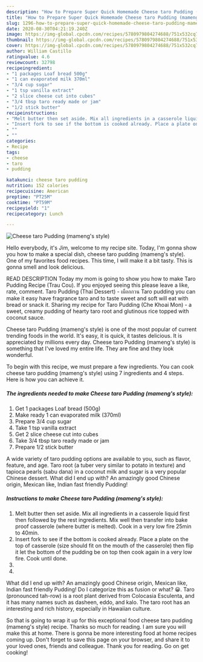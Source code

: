 ```yaml
---
description: "How to Prepare Super Quick Homemade Cheese taro Pudding (mameng&amp;#39;s style)"
title: "How to Prepare Super Quick Homemade Cheese taro Pudding (mameng&amp;#39;s style)"
slug: 1296-how-to-prepare-super-quick-homemade-cheese-taro-pudding-mameng-and-39-s-style
date: 2020-08-30T04:21:19.240Z
image: https://img-global.cpcdn.com/recipes/5780979804274688/751x532cq70/cheese-taro-pudding-mamengs-style-recipe-main-photo.jpg
thumbnail: https://img-global.cpcdn.com/recipes/5780979804274688/751x532cq70/cheese-taro-pudding-mamengs-style-recipe-main-photo.jpg
cover: https://img-global.cpcdn.com/recipes/5780979804274688/751x532cq70/cheese-taro-pudding-mamengs-style-recipe-main-photo.jpg
author: William Castillo
ratingvalue: 4.6
reviewcount: 32798
recipeingredient:
- "1 packages Loaf bread 500g"
- "1 can evaporated milk 370ml"
- "3/4 cup sugar"
- "1 tsp vanilla extract"
- "2 slice cheese cut into cubes"
- "3/4 tbsp taro ready made or jam"
- "1/2 stick butter"
recipeinstructions:
- "Melt butter then set aside. Mix all ingredients in a casserole liquid first then followed by the rest ingredients. Mix well then transfer into bake proof casserole (where butter is melted). Cook in a very low fire 25min to 40min."
- "Insert fork to see if the bottom is cooked already. Place a plate on the top of casserole (size should fit on the mouth of the casserole) then flip it let the bottom of the pudding be on top then cook again in a very low fire. Cook until done."
- ""
- ""
categories:
- Recipe
tags:
- cheese
- taro
- pudding

katakunci: cheese taro pudding 
nutrition: 152 calories
recipecuisine: American
preptime: "PT25M"
cooktime: "PT59M"
recipeyield: "1"
recipecategory: Lunch

---
```



![Cheese taro Pudding (mameng&#39;s style)](https://img-global.cpcdn.com/recipes/5780979804274688/751x532cq70/cheese-taro-pudding-mamengs-style-recipe-main-photo.jpg)

Hello everybody, it's Jim, welcome to my recipe site. Today, I'm gonna show you how to make a special dish, cheese taro pudding (mameng&#39;s style). One of my favorites food recipes. This time, I will make it a bit tasty. This is gonna smell and look delicious.

READ DESCRIPTION Today my mom is going to show you how to make Taro Pudding Recipe (Trau Cou). If you enjoyed seeing this please leave a like, rate, comment. Taro Pudding (Thai Dessert) - เผือกกวน Taro pudding you can make it easy have fragrance taro and to taste sweet and soft will eat with bread or snack it. Sharing my recipe for Taro Pudding (Che Khoai Mon) - a sweet, creamy pudding of hearty taro root and glutinous rice topped with coconut sauce.

Cheese taro Pudding (mameng&#39;s style) is one of the most popular of current trending foods in the world. It's easy, it is quick, it tastes delicious. It is appreciated by millions every day. Cheese taro Pudding (mameng&#39;s style) is something that I've loved my entire life. They are fine and they look wonderful.


To begin with this recipe, we must prepare a few ingredients. You can cook cheese taro pudding (mameng&#39;s style) using 7 ingredients and 4 steps. Here is how you can achieve it.

<!--inarticleads1-->

##### The ingredients needed to make Cheese taro Pudding (mameng&#39;s style):

1. Get 1 packages Loaf bread (500g)
1. Make ready 1 can evaporated milk (370ml)
1. Prepare 3/4 cup sugar
1. Take 1 tsp vanilla extract
1. Get 2 slice cheese cut into cubes
1. Take 3/4 tbsp taro ready made or jam
1. Prepare 1/2 stick butter


A wide variety of taro pudding options are available to you, such as flavor, feature, and age. Taro root (a tuber very similar to potato in texture) and tapioca pearls (sabu dana) in a coconut milk and sugar is a very popular Chinese dessert. What did I end up with? An amazingly good Chinese origin, Mexican like, Indian fast friendly Pudding! 

<!--inarticleads2-->

##### Instructions to make Cheese taro Pudding (mameng&#39;s style):

1. Melt butter then set aside. Mix all ingredients in a casserole liquid first then followed by the rest ingredients. Mix well then transfer into bake proof casserole (where butter is melted). Cook in a very low fire 25min to 40min.
1. Insert fork to see if the bottom is cooked already. Place a plate on the top of casserole (size should fit on the mouth of the casserole) then flip it let the bottom of the pudding be on top then cook again in a very low fire. Cook until done.
1. 
1. 


What did I end up with? An amazingly good Chinese origin, Mexican like, Indian fast friendly Pudding! Do I categorize this as fusion or what? 😀. Taro (pronounced tah-row) is a root plant derived from Colocasia Esculenta, and it has many names such as dasheen, eddo, and kalo. The taro root has an interesting and rich history, especially in Hawaiian culture. 

So that is going to wrap it up for this exceptional food cheese taro pudding (mameng&#39;s style) recipe. Thanks so much for reading. I am sure you will make this at home. There is gonna be more interesting food at home recipes coming up. Don't forget to save this page on your browser, and share it to your loved ones, friends and colleague. Thank you for reading. Go on get cooking!
